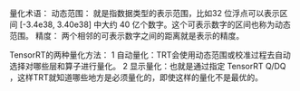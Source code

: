 

量化术语：
动态范围：
就是指数据类型的表示范围，比如32 位浮点可以表示区间 [-3.4e38, 3.40e38] 中大约 40 亿个数字。这个可表示数字的区间也称为动态范围。
精度：
两个相邻的可表示数字之间的距离就是表示的精度。

TensorRT的两种量化方法：
1 自动量化：TRT会使用动态范围或校准过程去自动选择对哪些层和算子进行量化。
2 显示量化：也就是通过指定 TensorRT Q/DQ ，这样TRT就知道哪些地方是必须量化的，即使这样的量化不是最优的。
